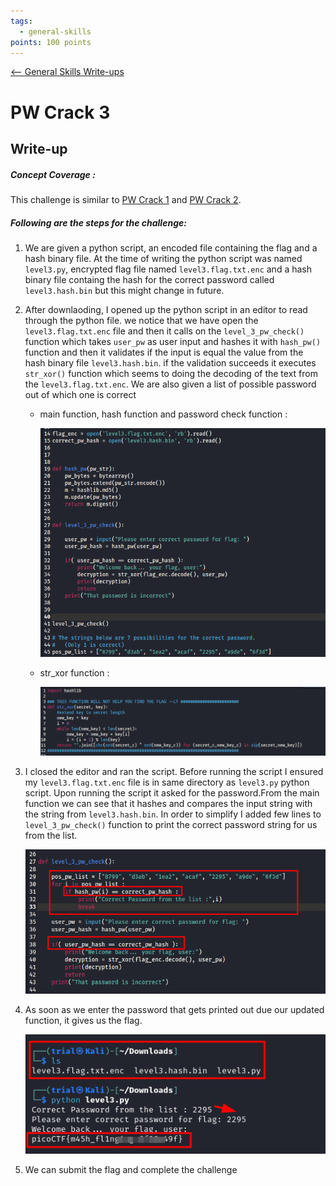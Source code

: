 ```yaml
---
tags:
  - general-skills
points: 100 points
---
```


[<-- General Skills Write-ups](../writeup-list.md)

# PW Crack 3
## Write-up

##### Concept Coverage :
This challenge is similar to [PW Crack 1](../PW%20Crack%201/writeup.md) and [PW Crack 2](../PW%20Crack%202/writeup.md).

##### Following are the steps for the challenge: 
1. We are given a python script, an encoded file containing the flag and a hash binary file. At the time of writing the python script was named `level3.py`, encrypted flag file named `level3.flag.txt.enc` and a hash binary file containg the hash for the correct password called `level3.hash.bin` but this might change in future.

2. After downlaoding, I opened up the python script in an editor to read through the python file. we notice that we have open the `level3.flag.txt.enc` file and then it calls on the `level_3_pw_check()` function which takes `user_pw` as user input and hashes it with `hash_pw()` function and then it validates if the input is equal the value from the hash binary file `level3.hash.bin`. if the validation succeeds it executes `str_xor()` function which seems to doing the decoding of the text from the `level3.flag.txt.enc`. We are also given a list of possible password out of which one is correct

    - main function, hash function and password check function : 

      ![main](./assets/main.png)

    - str_xor function : 

      ![echoding-func](./assets/encoding-func.png)

3. I closed the editor and ran the script. Before running the script I ensured my `level3.flag.txt.enc` file is in same directory as `level3.py` python script. Upon running the script it asked for the password.From the main function we can see that it hashes and compares the input string with the string from `level3.hash.bin`. In order to simplify I added few lines to `level_3_pw_check()` function to print the correct password string for us from the list.

    ![updated-main](./assets/updated-main.png)

4. As soon as we enter the password that gets printed out due our updated function, it gives us the flag.

    ![flag](./assets/flag.png)

5. We can submit the flag and complete the challenge

